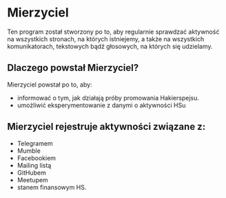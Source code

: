 # Mierzyciel

Ten program został stworzony po to, aby regularnie sprawdzać aktywność na wszystkich stronach, na których istniejemy, 
a także na wszystkich komunikatorach, tekstowych bądź głosowych, na których się udzielamy. 



## Dlaczego powstał Mierzyciel?

Mierzyciel powstał po to, aby:
* informować o tym, jak działają próby promowania Hakierspejsu.
* umożliwić eksperymentowanie z danymi o aktywności HSu



## Mierzyciel rejestruje aktywności związane z:
* Telegramem
* Mumble
* Facebookiem
* Mailing listą
* GitHubem
* Meetupem
* stanem finansowym HS.
